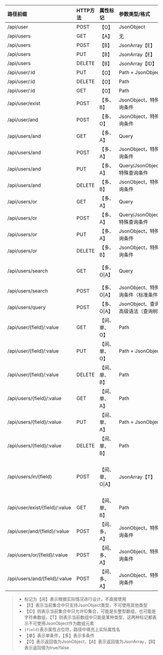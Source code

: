 

| 路径前缀 | HTTP方法 | 属性标记 | 参数类型/格式 | API说明 |
| :--- | :--- | :--- | :--- | :--- |
| /api/user | POST | 【O】 | JsonObject | 添加一个用户 |
| /api/users | GET | 【A】 | 无 | 读取所有用户 |
| /api/users | POST | 【B】 | JsonArray【E】 | 批量添加用户 |
| /api/users | PUT | 【B】 | JsonArray【E】 | 批量更新用户 |
| /api/users | DELETE | 【B】 | JsonArray【ID】 | 批量删除用户 |
| /api/user/:id | PUT | 【O】 | Path + JsonObject | 根据ID更新一个用户 |
| /api/user/:id | DELETE | 【O】 | Path | 根据ID删除一个用户 |
| /api/user/:id | GET | 【O】 | Path | 根据ID读取一个用户 |
| /api/user/exist | POST | 【多、B】 | JsonObject，特殊查询条件 | 判断特殊条件用户是否存在 |
| /api/user/and | POST | 【多、O】 | JsonObject，特殊查询条件 | AND连接查询，所有条件之间使用AND |
| /api/users/and | GET | 【多、A】 | Query | 【3个条件或以下】AND连接查询，所有条件之间使用OR |
| /api/users/and | POST | 【多、A】 | JsonObject，特殊查询条件 | 【3个条件以上】AND连接查询，所有条件之间使用AND |
| /api/users/and | PUT | 【多、A】 | Query/JsonObject，特殊查询条件 | 所有条件之间使用AND，按条件批量更新 |
| /api/users/and | DELETE | 【多、B】 | JsonObject，特殊查询条件 | 所有条件之间使用AND，按条件批量删除 |
| /api/users/or | GET | 【多、A】 | Query | 【3个条件或以下】OR连接查询，所有条件之间使用OR |
| /api/users/or | POST | 【多、A】 | Query/JsonObject，特殊查询条件 | 【3个条件以上】OR连接查询，所有条件之间使用OR |
| /api/users/or | PUT | 【多、A】 | JsonObject，特殊查询条件 | 所有条件之间使用OR，按条件批量更新 |
| /api/users/or | DELETE | 【多、B】 | JsonObject，特殊查询条件 | 所有条件之间使用OR，按条件批量删除 |
| /api/users/search | GET | 【多、O\|A】 | Query | 【快速搜索】根据查询条件搜索满足条件的用户集合，分页参数page, size，支持单字段排序asc=field或desc=field |
| /api/users/search | POST | 【多、O\|A】 | JsonObject、特殊查询条件（标准条件） | 【高级搜索】分页、排序、筛选、过滤的搜索，返回值中带有count。 |
| /api/users/query | POST | 【多、O\|A】 | JsonObject、查询树高级语法（查询树） | 【高级查询】提供查询树语法用于高级查询，可分页，可排序 |
| /api/user/{field}/:value | GET | 【间、单、O】 | Path | 按某个字段查询用户，实例：/api/user/email/lang.yu@126.com，按email=lang.yu@126.com读取用户 |
| /api/user/{field}/:value | PUT | 【间、单、O】 | Path + JsonObject | 按某个字段更新用户，示例：/api/user/name/xxx，按name=xxx更新用户 |
| /api/user/{field}/:value | DELETE | 【间、单、B】 | Path | 按某个字段删除当前用户 |
| /api/users/{field}/:value | GET | 【间、单、A】 | Path | 按某个字段读取满足条件的所有用户 |
| /api/users/{field}/:value | PUT | 【间、单、A】 | Path + JsonObject | 按某个字段批量更新用户，示例：/api/users/type/single，批量更新type=single的用户 |
| /api/users/{field}/:value | DELETE | 【间、单、B】 | Path | 按某个字段删除满足条件的所有用户 |
| /api/users/in/{field} | POST | 【间、单、O\|A】 | JsonArray【T】 | 拉平返回满足条件的记录，构成JsonArray集，通过参数grouped判断是否执行分组，如果分则则返回值按传入的T执行GroupBy，返回JsonObject键数量和参数【T】的数量一致。 |
| /api/user/exist/{field}/:value | GET | 【间、单、B】 | Path | 判断数据库中是否包含该条件的记录，field=value为条件。 |
| /api/user/and/{field}/:value | POST | 【间、多、A】 | JsonObject，特殊查询条件 | AND连接查询，主条件使用field=value，符合条件放到JsonObject中 |
| /api/users/or/{field}/:value | POST | 【间、多、A】 | JsonObject、特殊查询条件 | OR连接查询，主条件使用field=value, 复合条件放到JsonObject中 |
| /api/users/and/{field}/:value | POST | 【间、多、A】 | JsonObject、特殊查询条件 | OR连接查询，主条件使用field=value，复合条件放到JsonObject。 |

> * 标记为【间】表示根据实际情况进行设计，不直接使用
> * 【E】表示当前集合中只支持JsonObject类型，不可使用其他类型
> * 【ID】则表示当前集合中只允许ID集合，可能是长整型数组，也可能是字符串数组，【T】则表示当前数组中只能是某种类型，这两种标记都表示不可使用JsonObject作为数组元素
> * `{field}`表示属性占位符，路径中填充上实际属性名
> * 【单】表示单条件，【多】表示多条件
> * 【O】表示返回值为JsonObject，【A】表示返回值为JsonArray，【B】表示返回值为true/false



